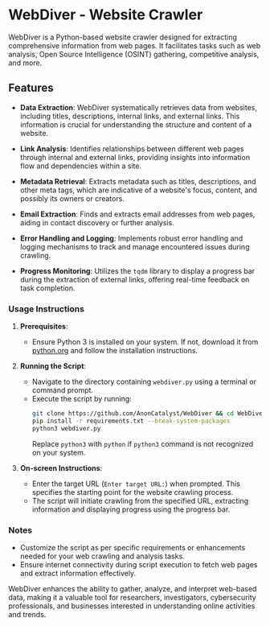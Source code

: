 # WebDiver - Website Crawler

WebDiver is a Python-based website crawler designed for extracting comprehensive information from web pages. It facilitates tasks such as web analysis, Open Source Intelligence (OSINT) gathering, competitive analysis, and more.

## Features

- **Data Extraction**: WebDiver systematically retrieves data from websites, including titles, descriptions, internal links, and external links. This information is crucial for understanding the structure and content of a website.

- **Link Analysis**: Identifies relationships between different web pages through internal and external links, providing insights into information flow and dependencies within a site.

- **Metadata Retrieval**: Extracts metadata such as titles, descriptions, and other meta tags, which are indicative of a website's focus, content, and possibly its owners or creators.

- **Email Extraction**: Finds and extracts email addresses from web pages, aiding in contact discovery or further analysis.

- **Error Handling and Logging**: Implements robust error handling and logging mechanisms to track and manage encountered issues during crawling.

- **Progress Monitoring**: Utilizes the `tqdm` library to display a progress bar during the extraction of external links, offering real-time feedback on task completion.


### Usage Instructions

1. **Prerequisites**:
   - Ensure Python 3 is installed on your system. If not, download it from [python.org](https://www.python.org/downloads/) and follow the installation instructions.

2. **Running the Script**:
   - Navigate to the directory containing `webdiver.py` using a terminal or command prompt.
   - Execute the script by running:
     ```bash
     git clone https://github.com/AnonCatalyst/WebDiver && cd WebDiver
     pip install -r requirements.txt --break-system-packages
     python3 webdiver.py
     ```
     Replace `python3` with `python` if `python3` command is not recognized on your system.

3. **On-screen Instructions**:
   - Enter the target URL (`Enter target URL:`) when prompted. This specifies the starting point for the website crawling process.
   - The script will initiate crawling from the specified URL, extracting information and displaying progress using the progress bar.

### Notes

- Customize the script as per specific requirements or enhancements needed for your web crawling and analysis tasks.
- Ensure internet connectivity during script execution to fetch web pages and extract information effectively.

WebDiver enhances the ability to gather, analyze, and interpret web-based data, making it a valuable tool for researchers, investigators, cybersecurity professionals, and businesses interested in understanding online activities and trends.
